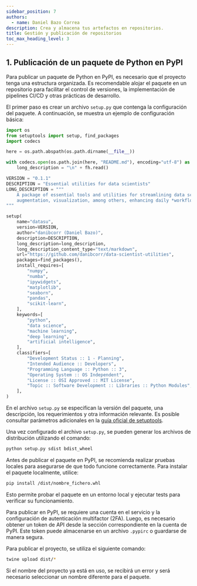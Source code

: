```yaml
---
sidebar_position: 7
authors:
  - name: Daniel Bazo Correa
description: Crea y almacena tus artefactos en repositorios.
title: Gestión y publicación de repositorios
toc_max_heading_level: 3
---
```


## 1. Publicación de un paquete de Python en PyPI

Para publicar un paquete de Python en PyPI, es necesario que el proyecto tenga una
estructura organizada. Es recomendable alojar el paquete en un repositorio para facilitar
el control de versiones, la implementación de pipelines CI/CD y otras prácticas de
desarrollo.

El primer paso es crear un archivo `setup.py` que contenga la configuración del paquete.
A continuación, se muestra un ejemplo de configuración básica:

```python
import os
from setuptools import setup, find_packages
import codecs

here = os.path.abspath(os.path.dirname(__file__))

with codecs.open(os.path.join(here, "README.md"), encoding="utf-8") as fh:
    long_description = "\n" + fh.read()

VERSION = "0.1.1"
DESCRIPTION = "Essential utilities for data scientists"
LONG_DESCRIPTION = """
    A package of essential tools and utilities for streamlining data science tasks like manipulation,
    augmentation, visualization, among others, enhancing daily *workflows*.
"""

setup(
    name="datasu",
    version=VERSION,
    author="danibcorr (Daniel Bazo)",
    description=DESCRIPTION,
    long_description=long_description,
    long_description_content_type="text/markdown",
    url="https://github.com/danibcorr/data-scientist-utilities",
    packages=find_packages(),
    install_requires=[
        "numpy",
        "numba",
        "ipywidgets",
        "matplotlib",
        "seaborn",
        "pandas",
        "scikit-learn",
    ],
    keywords=[
        "python",
        "data science",
        "machine learning",
        "deep learning",
        "artificial intelligence",
    ],
    classifiers=[
        "Development Status :: 1 - Planning",
        "Intended Audience :: Developers",
        "Programming Language :: Python :: 3",
        "Operating System :: OS Independent",
        "License :: OSI Approved :: MIT License",
        "Topic :: Software Development :: Libraries :: Python Modules",
    ],
)
```

En el archivo `setup.py` se especifican la versión del paquete, una descripción, los
requerimientos y otra información relevante. Es posible consultar parámetros adicionales
en la [guía oficial de setuptools](https://setuptools.pypa.io/en/latest/userguide/).

Una vez configurado el archivo `setup.py`, se pueden generar los archivos de distribución
utilizando el comando:

```bash
python setup.py sdist bdist_wheel
```

Antes de publicar el paquete en PyPI, se recomienda realizar pruebas locales para
asegurarse de que todo funcione correctamente. Para instalar el paquete localmente,
utilice:

```bash
pip install /dist/nombre_fichero.whl
```

Esto permite probar el paquete en un entorno local y ejecutar tests para verificar su
funcionamiento.

Para publicar en PyPI, se requiere una cuenta en el servicio y la configuración de
autenticación multifactor (2FA). Luego, es necesario obtener un token de API desde la
sección correspondiente en la cuenta de PyPI. Este token puede almacenarse en un archivo
`.pypirc` o guardarse de manera segura.

Para publicar el proyecto, se utiliza el siguiente comando:

```bash
twine upload dist/*
```

Si el nombre del proyecto ya está en uso, se recibirá un error y será necesario
seleccionar un nombre diferente para el paquete.
